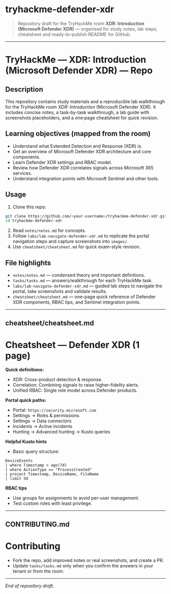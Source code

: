 # tryhackme-defender-xdr

> Repository draft for the TryHackMe room **XDR: Introduction (Microsoft Defender XDR)** — organised for study notes, lab steps, cheatsheet and ready-to-publish README for GitHub.

---

# **TryHackMe — XDR: Introduction (Microsoft Defender XDR) — Repo**

## Description

This repository contains study materials and a reproducible lab walkthrough for the TryHackMe room *XDR: Introduction* (Microsoft Defender XDR). It includes concise notes, a task-by-task walkthrough, a lab guide with screenshots placeholders, and a one‑page cheatsheet for quick revision.

## Learning objectives (mapped from the room)

* Understand what Extended Detection and Response (XDR) is.
* Get an overview of Microsoft Defender XDR architecture and core components.
* Learn Defender XDR settings and RBAC model.
* Review how Defender XDR correlates signals across Microsoft 365 services.
* Understand integration points with Microsoft Sentinel and other tools.

## Usage

1. Clone this repo:

```bash
git clone https://github.com/<your-username>/tryhackme-defender-xdr.git
cd tryhackme-defender-xdr
```

2. Read `notes/notes.md` for concepts.
3. Follow `labs/lab-navigate-defender-xdr.md` to replicate the portal navigation steps and capture screenshots into `images/`.
4. Use `cheatsheet/cheatsheet.md` for quick exam-style revision.

## File highlights

* `notes/notes.md` — condensed theory and important definitions.
* `tasks/tasks.md` — answers/walkthrough for each TryHackMe task.
* `labs/lab-navigate-defender-xdr.md` — guided lab steps to navigate the portal, take screenshots and validate results.
* `cheatsheet/cheatsheet.md` — one-page quick reference of Defender XDR components, RBAC tips, and Sentinel integration points.

---



## cheatsheet/cheatsheet.md

# Cheatsheet — Defender XDR (1 page)

**Quick definitions:**

* XDR: Cross-product detection & response.
* Correlation: Combining signals to raise higher-fidelity alerts.
* Unified RBAC: Single role model across Defender products.

**Portal quick paths:**

* Portal: `https://security.microsoft.com`
* Settings → Roles & permissions
* Settings → Data connectors
* Incidents → Active incidents
* Hunting → Advanced hunting → Kusto queries

**Helpful Kusto hints**

* Basic query structure:

```
DeviceEvents
| where Timestamp > ago(7d)
| where ActionType == "ProcessCreated"
| project Timestamp, DeviceName, FileName
| limit 50
```

**RBAC tips**

* Use groups for assignments to avoid per-user management.
* Test custom roles with least privilege.

---

## CONTRIBUTING.md

# Contributing

* Fork the repo, add improved notes or real screenshots, and create a PR.
* Update `tasks/tasks.md` only when you confirm the answers in your tenant or from the room.

---

*End of repository draft.*
